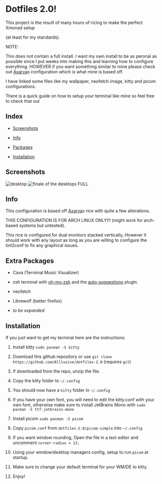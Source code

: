 # Dotfiles 2.0!

This project is the result of many hours of ricing to make the perfect Xmonad setup

(at least for my standards).

NOTE:

This does not contain a full install. I want my own install to be as peronal as possible since I put weeks into making this and learning how to configure everything. HOWEVER if you want something similar to mine please check out [Axarva](https://github.com/Axarva/dotfiles-2.0)s configuration which is what mine is based off.

I have linked some files like my wallpaper, neofetch image, kitty and picom configurations. 

There is a quick guide on how to setup your terminal like mine so feel free to check that out

## Index

- [Screenshots](https://github.com/Alllusive/dotfiles-2.0/edit/main/README.md#screenshots)

- [Info](https://github.com/Alllusive/dotfiles-2.0/edit/main/README.md#info)

- [Packages](https://github.com/Alllusive/dotfiles-2.0/edit/main/README.md#extra-packages)

- [Installation](https://github.com/Alllusive/dotfiles-2.0/edit/main/README.md#installation)


## Screenshots
![desktop](https://user-images.githubusercontent.com/99632976/224847936-71419083-59f4-4f63-b3c5-4f332d624904.png)
![finale of the desktops FULL](https://user-images.githubusercontent.com/99632976/226474866-cc6a4e7b-759b-4524-ad3a-a04ce7233100.png)


## Info
This configuration is based off [Axarva](https://github.com/Axarva/dotfiles-2.0)s rice with quite a few alterations.

THIS CONFIGURATION IS FOR ARCH LINUX ONLY!!! (might work for arch-based systems but untested).

This rice is configured for dual monitors stacked vertically, However it should work with any layout as long as you are willing to configure the tint2conf to fix any graphical issues.


## Extra Packages

- Cava (Terminal Music Visualizer)

- zsh terminal with [oh-my-zsh](https://github.com/ohmyzsh/ohmyzsh) and the [auto-suggestions](https://github.com/zsh-users/zsh-autosuggestions) plugin.

- neofetch

- Librewolf (better firefox)

- *to be expanded*

## Installation

If you just want to get my terminal here are the instructions:

1. Install kitty `sudo pacman -S kitty`

2. Download this github repository or use `git clone https://github.com/Alllusive/dotfiles-2.0` (requires `git`)

3. If downloaded from the repo, unzip the file.

4. Copy the kitty folder to `~/.config`

5. You should now have a `kitty` folder in `~/.config`

6. If you have your own font, you will need to edit the kitty.conf with your own font, otherwise make sure to install JetBrains Mono with `sudo pacman -S ttf-jetbrains-mono`

7. Install picom `sudo pacman -S picom`

8. Copy `picom.conf` from `dotfiles-2.0/picom-simple` into `~/.config`

9. If you want window rounding, Open the file in a text editor and uncomment `corner-radius = 12;`

10. Using your window/desktop managers config, setup to run `picom` at startup.

11. Make sure to change your default terminal for your WM/DE to kitty.

12. Enjoy!

